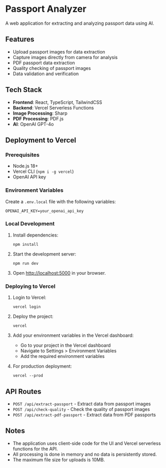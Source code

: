 # Passport Analyzer

A web application for extracting and analyzing passport data using AI.

## Features

- Upload passport images for data extraction
- Capture images directly from camera for analysis
- PDF passport data extraction
- Quality checking of passport images
- Data validation and verification

## Tech Stack

- **Frontend**: React, TypeScript, TailwindCSS
- **Backend**: Vercel Serverless Functions
- **Image Processing**: Sharp
- **PDF Processing**: PDF.js
- **AI**: OpenAI GPT-4o

## Deployment to Vercel

### Prerequisites

- Node.js 18+
- Vercel CLI (`npm i -g vercel`)
- OpenAI API key

### Environment Variables

Create a `.env.local` file with the following variables:

```
OPENAI_API_KEY=your_openai_api_key
```

### Local Development

1. Install dependencies:

   ```
   npm install
   ```

2. Start the development server:

   ```
   npm run dev
   ```

3. Open [http://localhost:5000](http://localhost:5000) in your browser.

### Deploying to Vercel

1. Login to Vercel:

   ```
   vercel login
   ```

2. Deploy the project:

   ```
   vercel
   ```

3. Add your environment variables in the Vercel dashboard:

   - Go to your project in the Vercel dashboard
   - Navigate to Settings > Environment Variables
   - Add the required environment variables

4. For production deployment:
   ```
   vercel --prod
   ```

## API Routes

- `POST /api/extract-passport` - Extract data from passport images
- `POST /api/check-quality` - Check the quality of passport images
- `POST /api/extract-pdf-passport` - Extract data from PDF passports

## Notes

- The application uses client-side code for the UI and Vercel serverless functions for the API.
- All processing is done in memory and no data is persistently stored.
- The maximum file size for uploads is 10MB.
